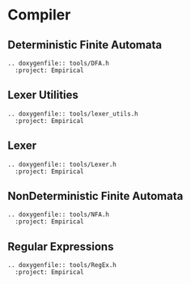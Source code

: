 # Compiler

## Deterministic Finite Automata

```{eval-rst}
.. doxygenfile:: tools/DFA.h
  :project: Empirical
```

## Lexer Utilities

```{eval-rst}
.. doxygenfile:: tools/lexer_utils.h
  :project: Empirical
```

## Lexer

```{eval-rst}
.. doxygenfile:: tools/Lexer.h
  :project: Empirical
```

## NonDeterministic Finite Automata

```{eval-rst}
.. doxygenfile:: tools/NFA.h
  :project: Empirical
```

## Regular Expressions

```{eval-rst}
.. doxygenfile:: tools/RegEx.h
  :project: Empirical
```